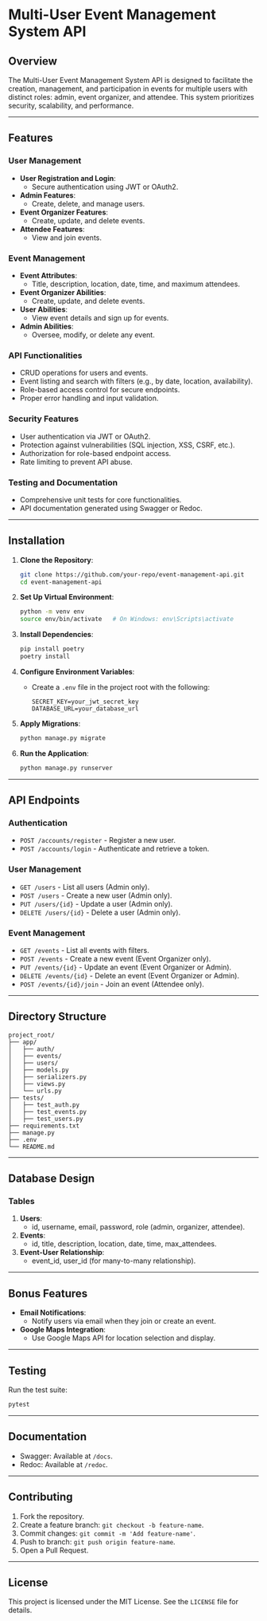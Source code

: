 # Multi-User Event Management System API

## Overview
The Multi-User Event Management System API is designed to facilitate the creation, management, and participation in events for multiple users with distinct roles: admin, event organizer, and attendee. This system prioritizes security, scalability, and performance.

---

## Features

### User Management
- **User Registration and Login**: 
  - Secure authentication using JWT or OAuth2.
- **Admin Features**:
  - Create, delete, and manage users.
- **Event Organizer Features**:
  - Create, update, and delete events.
- **Attendee Features**:
  - View and join events.

### Event Management
- **Event Attributes**:
  - Title, description, location, date, time, and maximum attendees.
- **Event Organizer Abilities**:
  - Create, update, and delete events.
- **User Abilities**:
  - View event details and sign up for events.
- **Admin Abilities**:
  - Oversee, modify, or delete any event.

### API Functionalities
- CRUD operations for users and events.
- Event listing and search with filters (e.g., by date, location, availability).
- Role-based access control for secure endpoints.
- Proper error handling and input validation.

### Security Features
- User authentication via JWT or OAuth2.
- Protection against vulnerabilities (SQL injection, XSS, CSRF, etc.).
- Authorization for role-based endpoint access.
- Rate limiting to prevent API abuse.

### Testing and Documentation
- Comprehensive unit tests for core functionalities.
- API documentation generated using Swagger or Redoc.

---

## Installation

1. **Clone the Repository**:
   ```bash
   git clone https://github.com/your-repo/event-management-api.git
   cd event-management-api
   ```

2. **Set Up Virtual Environment**:
   ```bash
   python -m venv env
   source env/bin/activate   # On Windows: env\Scripts\activate
   ```

3. **Install Dependencies**:
   ```bash
   pip install poetry
   poetry install
   ```

4. **Configure Environment Variables**:
   - Create a `.env` file in the project root with the following:
     ```env
     SECRET_KEY=your_jwt_secret_key
     DATABASE_URL=your_database_url
     ```

5. **Apply Migrations**:
   ```bash
   python manage.py migrate
   ```

6. **Run the Application**:
   ```bash
   python manage.py runserver
   ```

---

## API Endpoints

### Authentication
- `POST /accounts/register` - Register a new user.
- `POST /accounts/login` - Authenticate and retrieve a token.

### User Management
- `GET /users` - List all users (Admin only).
- `POST /users` - Create a new user (Admin only).
- `PUT /users/{id}` - Update a user (Admin only).
- `DELETE /users/{id}` - Delete a user (Admin only).

### Event Management
- `GET /events` - List all events with filters.
- `POST /events` - Create a new event (Event Organizer only).
- `PUT /events/{id}` - Update an event (Event Organizer or Admin).
- `DELETE /events/{id}` - Delete an event (Event Organizer or Admin).
- `POST /events/{id}/join` - Join an event (Attendee only).

---

## Directory Structure
```
project_root/
├── app/
│   ├── auth/
│   ├── events/
│   ├── users/
│   ├── models.py
│   ├── serializers.py
│   ├── views.py
│   └── urls.py
├── tests/
│   ├── test_auth.py
│   ├── test_events.py
│   ├── test_users.py
├── requirements.txt
├── manage.py
├── .env
└── README.md
```

---

## Database Design

### Tables
1. **Users**:
   - id, username, email, password, role (admin, organizer, attendee).
2. **Events**:
   - id, title, description, location, date, time, max_attendees.
3. **Event-User Relationship**:
   - event_id, user_id (for many-to-many relationship).

---

## Bonus Features
- **Email Notifications**:
  - Notify users via email when they join or create an event.
- **Google Maps Integration**:
  - Use Google Maps API for location selection and display.

---

## Testing
Run the test suite:
```bash
pytest
```

---

## Documentation
- Swagger: Available at `/docs`.
- Redoc: Available at `/redoc`.

---

## Contributing
1. Fork the repository.
2. Create a feature branch: `git checkout -b feature-name`.
3. Commit changes: `git commit -m 'Add feature-name'`.
4. Push to branch: `git push origin feature-name`.
5. Open a Pull Request.

---

## License
This project is licensed under the MIT License. See the `LICENSE` file for details.
